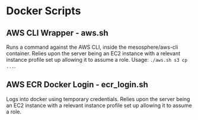 # Docker Scripts
## AWS CLI Wrapper - aws.sh
Runs a command against the AWS CLI, inside the mesosphere/aws-cli container. Relies upon the server being an EC2 instance with a relevant instance profile set up allowing it to assume a role.
Usage: `./aws.sh s3 cp ...`.

## AWS ECR Docker Login - ecr_login.sh
Logs into docker using temporary credentials. Relies upon the server being an EC2 instance with a relevant instance profile set up allowing it to assume a role.
